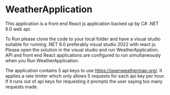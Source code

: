 # WeatherApplication

This application is a front end React js application backed up by C# .NET 6.0 web api.

To Run please clone the code to your local folder and have a visual studio suitable for running .NET 6.0 preferably visual studio 2022 with react js.
Please open the solution in the visual studio and run WeatherApplication. API and front end React applications are configured to run simultaneously when you Run WeatherApplication.

The application contains 5 api keys to use https://openweathermap.org/. It applies a rate limiter which only allows 5 requests for each api key per hour. If it runs out of api keys for requesting it prompts the user saying too many requests made.
